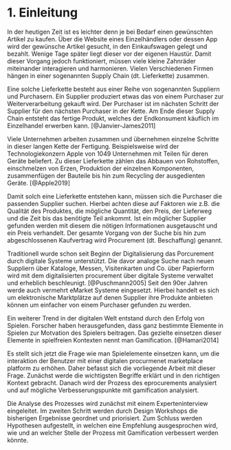 # 1. Einleitung

In der heutigen Zeit ist es leichter denn je bei Bedarf einen gewünschten Artikel zu kaufen. Über die Website eines Einzelhändlers oder dessen App wird der gewünsche Artikel gesucht, in den Einkaufswagen gelegt und bezahlt. Wenige Tage später liegt dieser vor der eigenen Haustür. Damit dieser Vorgang jedoch funktioniert, müssen viele kleine Zahnräder miteinander interagieren und harmonieren. Vielen Verschiedenen Firmen hängen in einer sogenannten Supply Chain (dt. Lieferkette) zusammen.

Eine solche Lieferkette besteht aus einer Reihe von sogenannten Suppliern und Purchasern. Ein Supplier produziert etwas das von einem Purchaser zur Weiterverarbeitung gekauft wird. Der Purchaser ist im nächsten Schritt der Supplier für den nächsten Purchaser in der Kette. Am Ende dieser Supply Chain entsteht das fertige Produkt, welches der Endkonsument käuflich im Einzelhandel erwerben kann. [@Janvier-James2011]

Viele Unternehmen arbeiten zusammen und übernehmen einzelne Schritte in dieser langen Kette der Fertigung. Beispielsweise wird der Technologiekonzern Apple von 1049 Unternehmen mit Teilen für deren Geräte beliefert. Zu dieser Lieferkette zählen das Abbauen von Rohstoffen, einschmelzen von Erzen, Produktion der einzelnen Komponenten, zusammenfügen der Bauteile bis hin zum Recycling der ausgedienten Geräte. [@Apple2019]

Damit solch eine Lieferkette entstehen kann, müssen sich die Purchaser die passenden Supplier suchen. Hierbei achten diese auf Faktoren wie z.B. die Qualität des Produktes, die mögliche Quantität, den Preis, der Lieferweg und die Zeit bis das benötigte Teil ankommt. Ist ein möglicher Supplier gefunden werden mit diesem die nötigen Informationen ausgetauscht und ein Preis verhandelt. Der gesamte Vorgang von der Suche bis hin zum abgeschlossenen Kaufvertrag wird Procurement (dt. Beschaffung) genannt.

Traditionell wurde schon seit Beginn der Digitalisierung das Porcurement durch digitale Systeme unterstützt. Die davor analoge Suche nach neuen Suppliern über Kataloge, Messen, Visitenkarten und Co. über Papierform wird mit dem digitalisierten procurement über digitale Systeme verwaltet und erheblich beschleunigt. [@Puschmann2005] Seit den 90er Jahren werde auch vermehrt eMarket Systeme eingesetzt. Hierbei handelt es sich um elektronische Marktplätze auf denen Supplier ihre Produkte anbieten können um einfacher von einem Purchaser gefunden zu werden.

Ein weiterer Trend in der digitalen Welt entstand durch den Erfolg von Spielen. Forscher haben herausgefunden, dass ganz bestimmte Elemente in Spielen zur Motvation des Spielers beitragen. Das gezielte einsetzen dieser Elemente in spielfreien Kontexten nennt man Gamification. [@Hamari2014]

Es stellt sich jetzt die Frage wie man Spielelemente einsetzen kann, um die interaktion der Benutzer mit einer digitalen procurmenet marketplace platform zu erhöhen. Daher befasst sich die vorliegende Arbeit mit dieser Frage. Zunächst werde die wichtigsten Begriffe erklärt und in den richtigen Kontext gebracht. Danach wird der Prozess des eprocurements analysiert und auf mögliche Verbesserungspunkte mit gamification analysiert.

Die Analyse des Prozesses wird zunächst mit einem Experteninterview eingeleitet. Im zweiten Schritt werden durch Design Workshops die bisherigen Ergebnisse geordnet und priorisiert. Zum Schluss werden Hypothesen aufgestellt, in welchen eine Empfehlung ausgesprochen wird, wie und an welcher Stelle der Prozess mit Gamification verbessert werden könnte.
